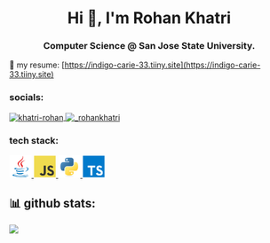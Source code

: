 <h1 align="center">Hi 👋, I'm Rohan Khatri</h1>
<h3 align="center">Computer Science @ San Jose State University.</h3>


📄 my resume: [https://indigo-carie-33.tiiny.site](https://indigo-carie-33.tiiny.site)

<h3 align="left">socials:</h3>
<p align="left">
  <a href="https://linkedin.com/in/khatri-rohan" target="blank">
    <img align="center" src="https://raw.githubusercontent.com/rahuldkjain/github-profile-readme-generator/master/src/images/icons/Social/linked-in-alt.svg" alt="khatri-rohan" height="30" width="40" />
  </a>
  <a href="https://www.leetcode.com/_rohankhatri" target="blank">
    <img align="center" src="https://raw.githubusercontent.com/rahuldkjain/github-profile-readme-generator/master/src/images/icons/Social/leet-code.svg" alt="_rohankhatri" height="30" width="40" />
  </a>
</p>

<h3 align="left">tech stack:</h3>
<p align="left">
  <a href="https://www.java.com" target="_blank" rel="noreferrer">
    <img src="https://raw.githubusercontent.com/devicons/devicon/master/icons/java/java-original.svg" alt="java" width="40" height="40"/>
  </a>
  <a href="https://developer.mozilla.org/en-US/docs/Web/JavaScript" target="_blank" rel="noreferrer">
    <img src="https://raw.githubusercontent.com/devicons/devicon/master/icons/javascript/javascript-original.svg" alt="javascript" width="40" height="40"/>
  </a>
  <a href="https://www.python.org" target="_blank" rel="noreferrer">
    <img src="https://raw.githubusercontent.com/devicons/devicon/master/icons/python/python-original.svg" alt="python" width="40" height="40"/>
  </a>
  <a href="https://www.typescriptlang.org/" target="_blank" rel="noreferrer">
    <img src="https://raw.githubusercontent.com/devicons/devicon/master/icons/typescript/typescript-original.svg" alt="typescript" width="40" height="40"/>
  </a>
</p>

## 📊 github stats:
![](https://github-readme-stats.vercel.app/api/top-langs/?username=rohankhatri7&theme=dark&hide=Jupyter%20Notebook&hide_border=false&include_all_commits=false&count_private=false&layout=compact)
